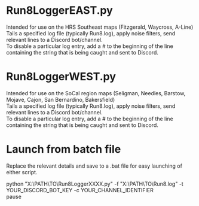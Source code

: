 # Run8LoggerEAST.py
Intended for use on the HRS Southeast maps (Fitzgerald, Waycross, A-Line)  
Tails a specified log file (typically Run8.log), apply noise filters, send relevant lines to a Discord bot/channel.  
To disable a particular log entry, add a # to the beginning of the line containing the string that is being caught and sent to Discord.  

# Run8LoggerWEST.py
Intended for use on the SoCal region maps (Seligman, Needles, Barstow, Mojave, Cajon, San Bernardino, Bakersfield)  
Tails a specified log file (typically Run8.log), apply noise filters, send relevant lines to a Discord bot/channel.  
To disable a particular log entry, add a # to the beginning of the line containing the string that is being caught and sent to Discord.  

# Launch from batch file
Replace the relevant details and save to a .bat file for easy launching of either script.  

python "X:\PATH\TO\Run8LoggerXXXX.py" -f "X:\PATH\TO\Run8.log" -t YOUR_DISCORD_BOT_KEY -c YOUR_CHANNEL_IDENTIFIER  
pause
